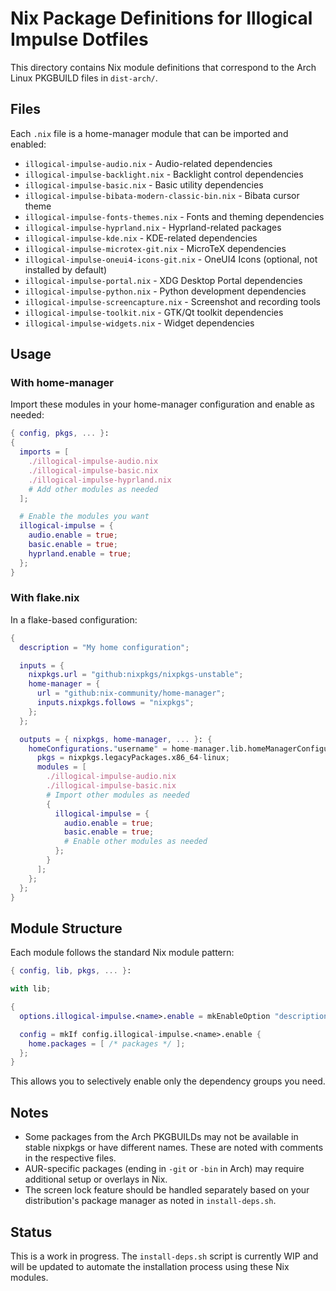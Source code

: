 # Nix Package Definitions for Illogical Impulse Dotfiles

This directory contains Nix module definitions that correspond to the Arch Linux PKGBUILD files in `dist-arch/`.

## Files

Each `.nix` file is a home-manager module that can be imported and enabled:

- `illogical-impulse-audio.nix` - Audio-related dependencies
- `illogical-impulse-backlight.nix` - Backlight control dependencies
- `illogical-impulse-basic.nix` - Basic utility dependencies
- `illogical-impulse-bibata-modern-classic-bin.nix` - Bibata cursor theme
- `illogical-impulse-fonts-themes.nix` - Fonts and theming dependencies
- `illogical-impulse-hyprland.nix` - Hyprland-related packages
- `illogical-impulse-kde.nix` - KDE-related dependencies
- `illogical-impulse-microtex-git.nix` - MicroTeX dependencies
- `illogical-impulse-oneui4-icons-git.nix` - OneUI4 Icons (optional, not installed by default)
- `illogical-impulse-portal.nix` - XDG Desktop Portal dependencies
- `illogical-impulse-python.nix` - Python development dependencies
- `illogical-impulse-screencapture.nix` - Screenshot and recording tools
- `illogical-impulse-toolkit.nix` - GTK/Qt toolkit dependencies
- `illogical-impulse-widgets.nix` - Widget dependencies

## Usage

### With home-manager

Import these modules in your home-manager configuration and enable as needed:

```nix
{ config, pkgs, ... }:
{
  imports = [
    ./illogical-impulse-audio.nix
    ./illogical-impulse-basic.nix
    ./illogical-impulse-hyprland.nix
    # Add other modules as needed
  ];

  # Enable the modules you want
  illogical-impulse = {
    audio.enable = true;
    basic.enable = true;
    hyprland.enable = true;
  };
}
```

### With flake.nix

In a flake-based configuration:

```nix
{
  description = "My home configuration";

  inputs = {
    nixpkgs.url = "github:nixpkgs/nixpkgs-unstable";
    home-manager = {
      url = "github:nix-community/home-manager";
      inputs.nixpkgs.follows = "nixpkgs";
    };
  };

  outputs = { nixpkgs, home-manager, ... }: {
    homeConfigurations."username" = home-manager.lib.homeManagerConfiguration {
      pkgs = nixpkgs.legacyPackages.x86_64-linux;
      modules = [
        ./illogical-impulse-audio.nix
        ./illogical-impulse-basic.nix
        # Import other modules as needed
        {
          illogical-impulse = {
            audio.enable = true;
            basic.enable = true;
            # Enable other modules as needed
          };
        }
      ];
    };
  };
}
```

## Module Structure

Each module follows the standard Nix module pattern:

```nix
{ config, lib, pkgs, ... }:

with lib;

{
  options.illogical-impulse.<name>.enable = mkEnableOption "description";

  config = mkIf config.illogical-impulse.<name>.enable {
    home.packages = [ /* packages */ ];
  };
}
```

This allows you to selectively enable only the dependency groups you need.

## Notes

- Some packages from the Arch PKGBUILDs may not be available in stable nixpkgs or have different names. These are noted with comments in the respective files.
- AUR-specific packages (ending in `-git` or `-bin` in Arch) may require additional setup or overlays in Nix.
- The screen lock feature should be handled separately based on your distribution's package manager as noted in `install-deps.sh`.

## Status

This is a work in progress. The `install-deps.sh` script is currently WIP and will be updated to automate the installation process using these Nix modules.
